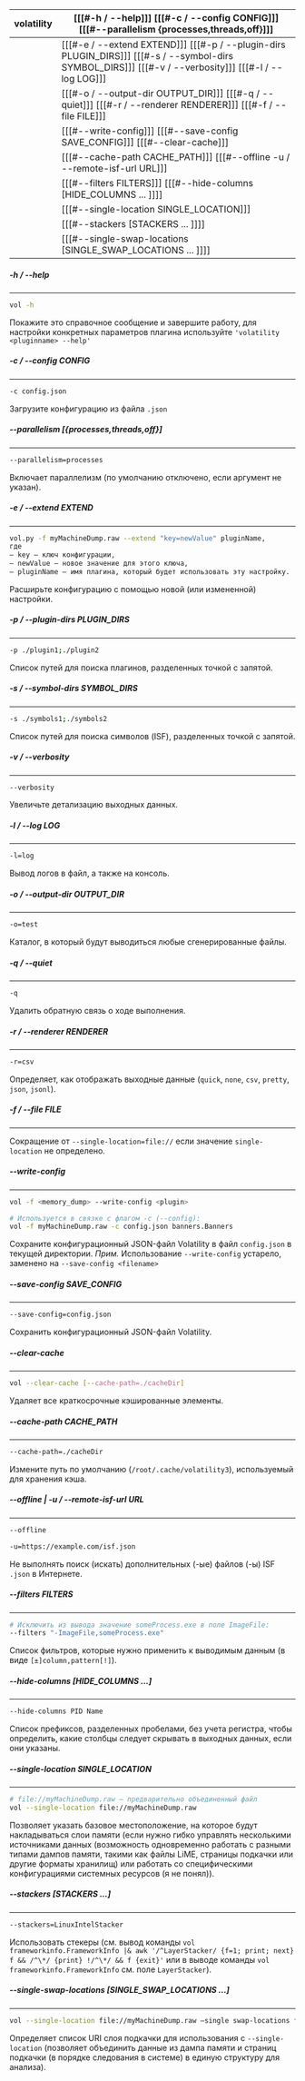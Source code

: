 | volatility | \[[[#-h / --help]]\] \[[[#-c / --config CONFIG]]\] \[[[#--parallelism {processes,threads,off}]]\]                                                               |
| ---------- | --------------------------------------------------------------------------------------------------------------------------------------------------------------- |
|            | \[[[#-e / --extend EXTEND]]\] \[[[#-p / --plugin-dirs PLUGIN_DIRS]]\] \[[[#-s / --symbol-dirs SYMBOL_DIRS]]\] \[[[#-v / --verbosity]]\] \[[[#-l / --log LOG]]\] |
|            | \[[[#-o / --output-dir OUTPUT_DIR]]\] \[[[#-q / --quiet]]\] \[[[#-r / --renderer RENDERER]]\] \[[[#-f / --file FILE]]\]                                         |
|            | \[[[#--write-config]]\] \[[[#--save-config SAVE_CONFIG]]\] \[[[#--clear-cache]]\]                                                                               |
|            | \[[[#--cache-path CACHE_PATH]]\] \[[[#--offline -u / --remote-isf-url URL]]\]                                                                                   |
|            | \[[[#--filters FILTERS]]\] \[[[#--hide-columns [HIDE_COLUMNS ... ]]]\]                                                                                          |
|            | \[[[#--single-location SINGLE_LOCATION]]\]                                                                                                                      |
|            | \[[[#--stackers [STACKERS ... ]]]\]                                                                                                                             |
|            | \[[[#--single-swap-locations [SINGLE_SWAP_LOCATIONS ... ]]]\]                                                                                                   |
##### -h / --help
___
```bash
vol -h
```

Покажите это справочное сообщение и завершите работу, для настройки конкретных параметров плагина используйте `'volatility <pluginname> --help'`

##### -c / --config CONFIG
___
```bash
-c config.json
```
Загрузите конфигурацию из файла `.json`

##### --parallelism \[\{processes,threads,off\}\]
___
```bash
--parallelism=processes
```
Включает параллелизм (по умолчанию отключено, если аргумент не указан).

##### -e / --extend EXTEND
___
```bash
vol.py -f myMachineDump.raw --extend "key=newValue" pluginName, 
где
– key – ключ конфигурации,
– newValue – новое значение для этого ключа,
– pluginName – имя плагина, который будет использовать эту настройку.
```
Расширьте конфигурацию с помощью новой (или измененной) настройки.

##### -p / --plugin-dirs PLUGIN_DIRS
---
```bash
-p ./plugin1;./plugin2
```
Список путей для поиска плагинов, разделенных точкой с запятой.

##### -s / --symbol-dirs SYMBOL_DIRS
---
```bash
-s ./symbols1;./symbols2
```
Список путей для поиска символов (ISF), разделенных точкой с запятой.

##### -v / --verbosity
---
```bash
--verbosity
```
Увеличьте детализацию выходных данных.

##### -l / --log LOG
---
```bash
-l=log
```
Вывод логов в файл, а также на консоль.

##### -o / --output-dir OUTPUT_DIR
---
```bash
-o=test
```
Каталог, в который будут выводиться любые сгенерированные файлы.

##### -q / --quiet
---
```bash
-q
```
Удалить обратную связь о ходе выполнения.

##### -r / --renderer RENDERER
---
```bash
-r=csv
```
Определяет, как отображать выходные данные (`quick`, `none`, `csv`, `pretty`, `json`, `jsonl`).

##### -f / --file FILE
---
Сокращение от `--single-location=file://` если значение `single-location` не определено.

##### --write-config
---
```bash
vol -f <memory_dump> --write-config <plugin>

# Используется в связке с флагом -c (--config):  
vol -f myMachineDump.raw -c config.json banners.Banners

```
Сохраните конфигурационный JSON-файл Volatility в файл `config.json` в текущей директории.
*Прим.* Использование `--write-config` устарело, заменено на `--save-config <filename>`

##### --save-config SAVE_CONFIG
---
```bash
--save-config=config.json
```
Сохранить конфигурационный JSON-файл Volatility.

##### --clear-cache
---
```bash
vol --clear-cache [--cache-path=./cacheDir]
```
Удаляет все краткосрочные кэшированные элементы.

##### --cache-path CACHE_PATH
---
```bash
--cache-path=./cacheDir
```
Измените путь по умолчанию (`/root/.cache/volatility3`), используемый для хранения кэша.

##### --offline | -u / --remote-isf-url URL
---
```bash
--offline

-u=https://example.com/isf.json
```
Не выполнять поиск (искать) дополнительных (-ые) файлов (-ы) ISF `.json` в Интернете.

##### --filters FILTERS
---
```bash
# Исключить из вывода значение someProcess.exe в поле ImageFile:
--filters "-ImageFile,someProcess.exe"
```
Список фильтров, которые нужно применить к выводимым данным (в виде `[±]column,pattern[!]`).

##### --hide-columns	\[HIDE_COLUMNS ...\]
---
```bash
--hide-columns PID Name
```
Список префиксов, разделенных пробелами, без учета регистра, чтобы определить, какие столбцы следует скрывать в выходных данных, если они указаны.

##### --single-location SINGLE_LOCATION
---
```bash
# file://myMachineDump.raw – предварительно объединенный файл
vol --single-location file://myMachineDump.raw
```
Позволяет указать базовое местоположение, на которое будут накладываться слои памяти (если нужно гибко управлять несколькими источниками данных (возможность одновременно работать с разными типами дампов памяти, такими как файлы LiME, страницы подкачки или другие форматы хранилищ) или работать со специфическими конфигурациями системных ресурсов (я не понял)).

##### --stackers \[STACKERS ...\]
---
```bash
--stackers=LinuxIntelStacker
```
Использовать стекеры (см. вывод команды `vol frameworkinfo.FrameworkInfo |& awk '/^LayerStacker/ {f=1; print; next} f && /^\*/ {print} !/^\*/ && f {exit}'` или в выводе команды `vol frameworkinfo.FrameworkInfo` см. поле `LayerStacker`).

##### --single-swap-locations \[SINGLE_SWAP_LOCATIONS ...\]
---
```bash
vol --single-location file://myMachineDump.raw –single swap-locations file://swap0,file://swap1 banners.Banners
```
Определяет список URI слоя подкачки для использования с `--single-location` (позволяет объединить данные из дампа памяти и страниц подкачки (в порядке следования в системе) в единую структуру для анализа).

